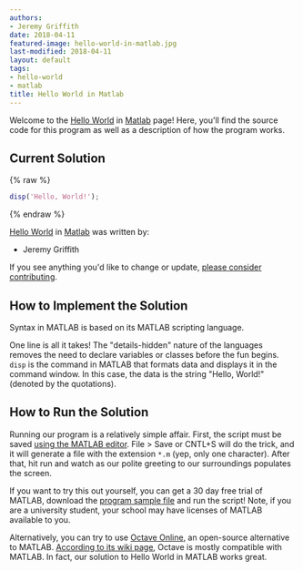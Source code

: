 ```yaml
---
authors:
- Jeremy Griffith
date: 2018-04-11
featured-image: hello-world-in-matlab.jpg
last-modified: 2018-04-11
layout: default
tags:
- hello-world
- matlab
title: Hello World in Matlab
---
```


Welcome to the [Hello World](https://sampleprograms.io/projects/hello-world) in [Matlab](https://sampleprograms.io/languages/matlab) page! Here, you'll find the source code for this program as well as a description of how the program works.

## Current Solution

{% raw %}

```matlab
disp('Hello, World!');
```

{% endraw %}

[Hello World](https://sampleprograms.io/projects/hello-world) in [Matlab](https://sampleprograms.io/languages/matlab) was written by:

- Jeremy Griffith

If you see anything you'd like to change or update, [please consider contributing](https://github.com/TheRenegadeCoder/sample-programs).

## How to Implement the Solution

Syntax in MATLAB is based on its MATLAB scripting language.

One line is all it takes! The "details-hidden" nature of the languages removes
the need to declare variables or classes before the fun begins. `disp` is the
command in MATLAB that formats data and displays it in the command window. In
this case, the data is the string "Hello, World!" (denoted by the
quotations).


## How to Run the Solution

Running our program is a relatively simple affair. First, the script must be
saved [using the MATLAB editor][1]. File > Save or CNTL+S will do the trick, and it
will generate a file with the extension `*.m` (yep, only one character). After
that, hit run and watch as our polite greeting to our surroundings populates
the screen.

If you want to try this out yourself, you can get a 30 day free trial of MATLAB,
download the [program sample file][4] and run the script! Note, if you are a
university student, your school may have licenses of MATLAB available to you.

Alternatively, you can try to use [Octave Online][2], an open-source alternative to
MATLAB. [According to its wiki page][3], Octave is mostly compatible with MATLAB.
In fact, our solution to Hello World in MATLAB works great.

[1]: https://www.mathworks.com/products/matlab-online.html
[2]: https://octave-online.net/
[3]: https://wiki.octave.org/GNU_Octave_Wiki
[4]: https://github.com/TheRenegadeCoder/sample-programs/blob/main/archive/m/matlab/hello_world.m

